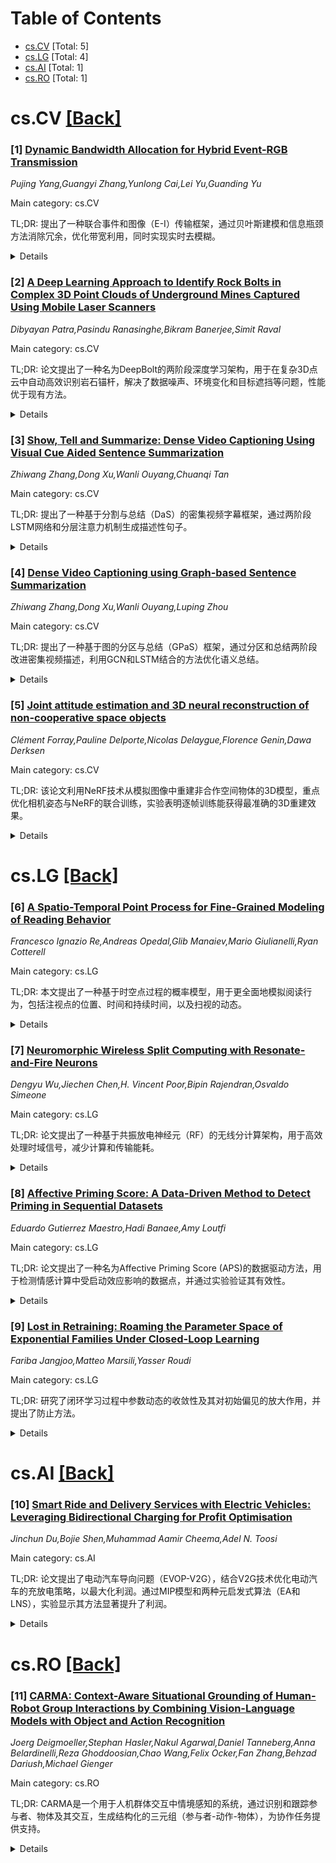 <div id=toc></div>

# Table of Contents

- [cs.CV](#cs.CV) [Total: 5]
- [cs.LG](#cs.LG) [Total: 4]
- [cs.AI](#cs.AI) [Total: 1]
- [cs.RO](#cs.RO) [Total: 1]


<div id='cs.CV'></div>

# cs.CV [[Back]](#toc)

### [1] [Dynamic Bandwidth Allocation for Hybrid Event-RGB Transmission](https://arxiv.org/abs/2506.20222)
*Pujing Yang,Guangyi Zhang,Yunlong Cai,Lei Yu,Guanding Yu*

Main category: cs.CV

TL;DR: 提出了一种联合事件和图像（E-I）传输框架，通过贝叶斯建模和信息瓶颈方法消除冗余，优化带宽利用，同时实现实时去模糊。


<details>
  <summary>Details</summary>
Motivation: 混合系统中事件相机和RGB相机传输大量数据存在挑战，且两者输出存在冗余信息。

Method: 采用贝叶斯建模和信息瓶颈方法，分离共享和领域特定信息，自适应分配传输带宽。

Result: 仿真结果表明，该方案在重建质量和去模糊性能上优于传统系统。

Conclusion: 提出的框架有效解决了数据冗余和带宽优化问题，提升了系统性能。

Abstract: Event cameras asynchronously capture pixel-level intensity changes with
extremely low latency. They are increasingly used in conjunction with RGB
cameras for a wide range of vision-related applications. However, a major
challenge in these hybrid systems lies in the transmission of the large volume
of triggered events and RGB images. To address this, we propose a transmission
scheme that retains efficient reconstruction performance of both sources while
accomplishing real-time deblurring in parallel. Conventional RGB cameras and
event cameras typically capture the same scene in different ways, often
resulting in significant redundant information across their outputs. To address
this, we develop a joint event and image (E-I) transmission framework to
eliminate redundancy and thereby optimize channel bandwidth utilization. Our
approach employs Bayesian modeling and the information bottleneck method to
disentangle the shared and domain-specific information within the E-I inputs.
This disentangled information bottleneck framework ensures both the compactness
and informativeness of extracted shared and domain-specific information.
Moreover, it adaptively allocates transmission bandwidth based on scene
dynamics, i.e., more symbols are allocated to events for dynamic details or to
images for static information. Simulation results demonstrate that the proposed
scheme not only achieves superior reconstruction quality compared to
conventional systems but also delivers enhanced deblurring performance.

</details>


### [2] [A Deep Learning Approach to Identify Rock Bolts in Complex 3D Point Clouds of Underground Mines Captured Using Mobile Laser Scanners](https://arxiv.org/abs/2506.20464)
*Dibyayan Patra,Pasindu Ranasinghe,Bikram Banerjee,Simit Raval*

Main category: cs.CV

TL;DR: 论文提出了一种名为DeepBolt的两阶段深度学习架构，用于在复杂3D点云中自动高效识别岩石锚杆，解决了数据噪声、环境变化和目标遮挡等问题，性能优于现有方法。


<details>
  <summary>Details</summary>
Motivation: 地下矿山中岩石锚杆的频繁评估对维持岩体稳定性至关重要，但手动检测因环境恶劣且耗时，自动化检测成为必要。现有方法在复杂点云中表现不佳。

Method: 提出DeepBolt方法，采用两阶段深度学习架构，专门处理类别不平衡问题，实现岩石锚杆的自动识别。

Result: DeepBolt在岩石锚杆点的IoU上比现有语义分割模型提升42.5%，分类精度和召回率分别达到96.41%和96.96%。

Conclusion: DeepBolt在复杂地下环境中表现出色，为岩石锚杆的自动化检测提供了高效解决方案。

Abstract: Rock bolts are crucial components of the subterranean support systems in
underground mines that provide adequate structural reinforcement to the rock
mass to prevent unforeseen hazards like rockfalls. This makes frequent
assessments of such bolts critical for maintaining rock mass stability and
minimising risks in underground mining operations. Where manual surveying of
rock bolts is challenging due to the low light conditions in the underground
mines and the time-intensive nature of the process, automated detection of rock
bolts serves as a plausible solution. To that end, this study focuses on the
automatic identification of rock bolts within medium to large-scale 3D point
clouds obtained from underground mines using mobile laser scanners. Existing
techniques for automated rock bolt identification primarily rely on feature
engineering and traditional machine learning approaches. However, such
techniques lack robustness as these point clouds present several challenges due
to data noise, varying environments, and complex surrounding structures.
Moreover, the target rock bolts are extremely small objects within large-scale
point clouds and are often partially obscured due to the application of
reinforcement shotcrete. Addressing these challenges, this paper proposes an
approach termed DeepBolt, which employs a novel two-stage deep learning
architecture specifically designed for handling severe class imbalance for the
automatic and efficient identification of rock bolts in complex 3D point
clouds. The proposed method surpasses state-of-the-art semantic segmentation
models by up to 42.5% in Intersection over Union (IoU) for rock bolt points.
Additionally, it outperforms existing rock bolt identification techniques,
achieving a 96.41% precision and 96.96% recall in classifying rock bolts,
demonstrating its robustness and effectiveness in complex underground
environments.

</details>


### [3] [Show, Tell and Summarize: Dense Video Captioning Using Visual Cue Aided Sentence Summarization](https://arxiv.org/abs/2506.20567)
*Zhiwang Zhang,Dong Xu,Wanli Ouyang,Chuanqi Tan*

Main category: cs.CV

TL;DR: 提出了一种基于分割与总结（DaS）的密集视频字幕框架，通过两阶段LSTM网络和分层注意力机制生成描述性句子。


<details>
  <summary>Details</summary>
Motivation: 解决未修剪长视频的密集字幕生成问题，通过分割视频为事件提案并利用视觉特征辅助句子总结。

Method: 1. 分割视频为事件提案，提取视觉特征并生成句子描述；2. 使用两阶段LSTM网络（编码器-解码器）和分层注意力机制总结句子。

Result: 在ActivityNet Captions数据集上验证了DaS框架的有效性。

Conclusion: DaS框架通过视觉特征辅助句子总结，显著提升了密集视频字幕生成的效果。

Abstract: In this work, we propose a division-and-summarization (DaS) framework for
dense video captioning. After partitioning each untrimmed long video as
multiple event proposals, where each event proposal consists of a set of short
video segments, we extract visual feature (e.g., C3D feature) from each segment
and use the existing image/video captioning approach to generate one sentence
description for this segment. Considering that the generated sentences contain
rich semantic descriptions about the whole event proposal, we formulate the
dense video captioning task as a visual cue aided sentence summarization
problem and propose a new two stage Long Short Term Memory (LSTM) approach
equipped with a new hierarchical attention mechanism to summarize all generated
sentences as one descriptive sentence with the aid of visual features.
Specifically, the first-stage LSTM network takes all semantic words from the
generated sentences and the visual features from all segments within one event
proposal as the input, and acts as the encoder to effectively summarize both
semantic and visual information related to this event proposal. The
second-stage LSTM network takes the output from the first-stage LSTM network
and the visual features from all video segments within one event proposal as
the input, and acts as the decoder to generate one descriptive sentence for
this event proposal. Our comprehensive experiments on the ActivityNet Captions
dataset demonstrate the effectiveness of our newly proposed DaS framework for
dense video captioning.

</details>


### [4] [Dense Video Captioning using Graph-based Sentence Summarization](https://arxiv.org/abs/2506.20583)
*Zhiwang Zhang,Dong Xu,Wanli Ouyang,Luping Zhou*

Main category: cs.CV

TL;DR: 提出了一种基于图的分区与总结（GPaS）框架，通过分区和总结两阶段改进密集视频描述，利用GCN和LSTM结合的方法优化语义总结。


<details>
  <summary>Details</summary>
Motivation: 现有方法未充分探索事件时间提案内的场景演变，导致在场景和对象变化较大的情况下表现不佳。

Method: 采用两阶段框架：分区阶段将事件提案拆分为更短的视频片段进行描述；总结阶段通过GCN-LSTM交互模块（GLI）将片段描述总结为完整事件描述。

Result: 在ActivityNet Captions和YouCook II数据集上优于现有方法。

Conclusion: GPaS框架通过分区和总结两阶段有效提升了密集视频描述的性能，特别是在场景变化较大的情况下。

Abstract: Recently, dense video captioning has made attractive progress in detecting
and captioning all events in a long untrimmed video. Despite promising results
were achieved, most existing methods do not sufficiently explore the scene
evolution within an event temporal proposal for captioning, and therefore
perform less satisfactorily when the scenes and objects change over a
relatively long proposal. To address this problem, we propose a graph-based
partition-and-summarization (GPaS) framework for dense video captioning within
two stages. For the ``partition" stage, a whole event proposal is split into
short video segments for captioning at a finer level. For the ``summarization"
stage, the generated sentences carrying rich description information for each
segment are summarized into one sentence to describe the whole event. We
particularly focus on the ``summarization" stage, and propose a framework that
effectively exploits the relationship between semantic words for summarization.
We achieve this goal by treating semantic words as nodes in a graph and
learning their interactions by coupling Graph Convolutional Network (GCN) and
Long Short Term Memory (LSTM), with the aid of visual cues. Two schemes of
GCN-LSTM Interaction (GLI) modules are proposed for seamless integration of GCN
and LSTM. The effectiveness of our approach is demonstrated via an extensive
comparison with the state-of-the-arts methods on the two benchmarks ActivityNet
Captions dataset and YouCook II dataset.

</details>


### [5] [Joint attitude estimation and 3D neural reconstruction of non-cooperative space objects](https://arxiv.org/abs/2506.20638)
*Clément Forray,Pauline Delporte,Nicolas Delaygue,Florence Genin,Dawa Derksen*

Main category: cs.CV

TL;DR: 该论文利用NeRF技术从模拟图像中重建非合作空间物体的3D模型，重点优化相机姿态与NeRF的联合训练，实验表明逐帧训练能获得最准确的3D重建效果。


<details>
  <summary>Details</summary>
Motivation: 了解地球轨道物体的状态和行为对太空碎片清除、在轨维护和异常检测等应用至关重要，3D模型是太空态势感知（SSA）的重要信息来源。

Method: 使用NeRF技术从模拟图像中重建3D模型，重点优化相机姿态与NeRF的联合训练，采用逐帧训练和正则化防止相机姿态变化过大。

Result: 实验结果显示，逐帧训练能获得最准确的3D重建效果。

Conclusion: 通过优化相机姿态与NeRF的联合训练，可以有效提升非合作空间物体的3D重建精度。

Abstract: Obtaining a better knowledge of the current state and behavior of objects
orbiting Earth has proven to be essential for a range of applications such as
active debris removal, in-orbit maintenance, or anomaly detection. 3D models
represent a valuable source of information in the field of Space Situational
Awareness (SSA). In this work, we leveraged Neural Radiance Fields (NeRF) to
perform 3D reconstruction of non-cooperative space objects from simulated
images. This scenario is challenging for NeRF models due to unusual camera
characteristics and environmental conditions : mono-chromatic images, unknown
object orientation, limited viewing angles, absence of diffuse lighting etc. In
this work we focus primarly on the joint optimization of camera poses alongside
the NeRF. Our experimental results show that the most accurate 3D
reconstruction is achieved when training with successive images one-by-one. We
estimate camera poses by optimizing an uniform rotation and use regularization
to prevent successive poses from being too far apart.

</details>


<div id='cs.LG'></div>

# cs.LG [[Back]](#toc)

### [6] [A Spatio-Temporal Point Process for Fine-Grained Modeling of Reading Behavior](https://arxiv.org/abs/2506.19999)
*Francesco Ignazio Re,Andreas Opedal,Glib Manaiev,Mario Giulianelli,Ryan Cotterell*

Main category: cs.LG

TL;DR: 本文提出了一种基于时空点过程的概率模型，用于更全面地模拟阅读行为，包括注视点的位置、时间和持续时间，以及扫视的动态。


<details>
  <summary>Details</summary>
Motivation: 传统方法依赖于聚合的眼动追踪数据和强假设模型，忽略了阅读中的时空动态。本文旨在通过更通用的模型捕捉这些细节。

Method: 使用标记的时空点过程模型，扫视通过Hawkes过程建模，注视持续时间通过时间卷积的预测变量建模。

Result: Hawkes过程模型在拟合人类扫视行为上优于基线模型，但上下文惊奇度对注视持续时间的预测改进有限。

Conclusion: 结果表明，惊奇度理论在解释精细眼动行为方面存在局限性。

Abstract: Reading is a process that unfolds across space and time, alternating between
fixations where a reader focuses on a specific point in space, and saccades
where a reader rapidly shifts their focus to a new point. An ansatz of
psycholinguistics is that modeling a reader's fixations and saccades yields
insight into their online sentence processing. However, standard approaches to
such modeling rely on aggregated eye-tracking measurements and models that
impose strong assumptions, ignoring much of the spatio-temporal dynamics that
occur during reading. In this paper, we propose a more general probabilistic
model of reading behavior, based on a marked spatio-temporal point process,
that captures not only how long fixations last, but also where they land in
space and when they take place in time. The saccades are modeled using a Hawkes
process, which captures how each fixation excites the probability of a new
fixation occurring near it in time and space. The duration time of fixation
events is modeled as a function of fixation-specific predictors convolved
across time, thus capturing spillover effects. Empirically, our Hawkes process
model exhibits a better fit to human saccades than baselines. With respect to
fixation durations, we observe that incorporating contextual surprisal as a
predictor results in only a marginal improvement in the model's predictive
accuracy. This finding suggests that surprisal theory struggles to explain
fine-grained eye movements.

</details>


### [7] [Neuromorphic Wireless Split Computing with Resonate-and-Fire Neurons](https://arxiv.org/abs/2506.20015)
*Dengyu Wu,Jiechen Chen,H. Vincent Poor,Bipin Rajendran,Osvaldo Simeone*

Main category: cs.LG

TL;DR: 论文提出了一种基于共振放电神经元（RF）的无线分计算架构，用于高效处理时域信号，减少计算和传输能耗。


<details>
  <summary>Details</summary>
Motivation: 传统LIF神经元无法有效捕捉边缘应用中丰富的频谱特征，需昂贵预处理。

Method: 采用RF神经元直接处理时域信号，利用可调谐频率提取局部频谱特征，结合OFDM无线接口传输。

Result: RF-SNN架构在音频和调制分类任务中与LIF-SNN和ANN精度相当，但显著降低脉冲率和能耗。

Conclusion: RF神经元在边缘计算中具有高效能优势，适合实时时域信号处理。

Abstract: Neuromorphic computing offers an energy-efficient alternative to conventional
deep learning accelerators for real-time time-series processing. However, many
edge applications, such as wireless sensing and audio recognition, generate
streaming signals with rich spectral features that are not effectively captured
by conventional leaky integrate-and-fire (LIF) spiking neurons. This paper
investigates a wireless split computing architecture that employs
resonate-and-fire (RF) neurons with oscillatory dynamics to process time-domain
signals directly, eliminating the need for costly spectral pre-processing. By
resonating at tunable frequencies, RF neurons extract time-localized spectral
features while maintaining low spiking activity. This temporal sparsity
translates into significant savings in both computation and transmission
energy. Assuming an OFDM-based analog wireless interface for spike
transmission, we present a complete system design and evaluate its performance
on audio classification and modulation classification tasks. Experimental
results show that the proposed RF-SNN architecture achieves comparable accuracy
to conventional LIF-SNNs and ANNs, while substantially reducing spike rates and
total energy consumption during inference and communication.

</details>


### [8] [Affective Priming Score: A Data-Driven Method to Detect Priming in Sequential Datasets](https://arxiv.org/abs/2506.20204)
*Eduardo Gutierrez Maestro,Hadi Banaee,Amy Loutfi*

Main category: cs.LG

TL;DR: 论文提出了一种名为Affective Priming Score (APS)的数据驱动方法，用于检测情感计算中受启动效应影响的数据点，并通过实验验证其有效性。


<details>
  <summary>Details</summary>
Motivation: 情感计算中启动效应的模糊性对数据分类造成挑战，目前研究多从标签角度解决，但对数据本身（尤其是生理信号）的影响研究不足。

Method: 提出APS方法，为每个数据点打分以量化启动效应的影响，并在SEED和SEED-VII数据集上验证。

Result: 使用去启动效应数据后，模型的误分类率显著降低。

Conclusion: APS方法通过数据层面识别和缓解启动效应，提升了模型鲁棒性，为情感计算数据集的设计和收集提供了新思路。

Abstract: Affective priming exemplifies the challenge of ambiguity in affective
computing. While the community has largely addressed this issue from a
label-based perspective, identifying data points in the sequence affected by
the priming effect, the impact of priming on data itself, particularly in
physiological signals, remains underexplored. Data affected by priming can lead
to misclassifications when used in learning models. This study proposes the
Affective Priming Score (APS), a data-driven method to detect data points
influenced by the priming effect. The APS assigns a score to each data point,
quantifying the extent to which it is affected by priming. To validate this
method, we apply it to the SEED and SEED-VII datasets, which contain sufficient
transitions between emotional events to exhibit priming effects. We train
models with the same configuration using both the original data and
priming-free sequences. The misclassification rate is significantly reduced
when using priming-free sequences compared to the original data. This work
contributes to the broader challenge of ambiguity by identifying and mitigating
priming effects at the data level, enhancing model robustness, and offering
valuable insights for the design and collection of affective computing
datasets.

</details>


### [9] [Lost in Retraining: Roaming the Parameter Space of Exponential Families Under Closed-Loop Learning](https://arxiv.org/abs/2506.20623)
*Fariba Jangjoo,Matteo Marsili,Yasser Roudi*

Main category: cs.LG

TL;DR: 研究了闭环学习过程中参数动态的收敛性及其对初始偏见的放大作用，并提出了防止方法。


<details>
  <summary>Details</summary>
Motivation: 探讨大神经网络模型未来可能主要依赖自身生成数据训练的问题，研究闭环学习对模型参数的影响。

Method: 针对指数族模型，推导参数动态的运动方程，分析最大似然估计的性质。

Result: 发现闭环学习会放大初始偏见，但可通过数据污染、最大后验估计或正则化避免。

Conclusion: 闭环学习的渐进行为不满足参数化不变性，需谨慎设计训练策略。

Abstract: Closed-loop learning is the process of repeatedly estimating a model from
data generated from the model itself. It is receiving great attention due to
the possibility that large neural network models may, in the future, be
primarily trained with data generated by artificial neural networks themselves.
We study this process for models that belong to exponential families, deriving
equations of motions that govern the dynamics of the parameters. We show that
maximum likelihood estimation of the parameters endows sufficient statistics
with the martingale property and that as a result the process converges to
absorbing states that amplify initial biases present in the data. However, we
show that this outcome may be prevented by polluting the data with an
infinitesimal fraction of data points generated from a fixed model, by relying
on maximum a posteriori estimation or by introducing regularisation.
Furthermore, we show that the asymptotic behavior of the dynamics is not
reparametrisation invariant.

</details>


<div id='cs.AI'></div>

# cs.AI [[Back]](#toc)

### [10] [Smart Ride and Delivery Services with Electric Vehicles: Leveraging Bidirectional Charging for Profit Optimisation](https://arxiv.org/abs/2506.20401)
*Jinchun Du,Bojie Shen,Muhammad Aamir Cheema,Adel N. Toosi*

Main category: cs.AI

TL;DR: 论文提出了电动汽车导向问题（EVOP-V2G），结合V2G技术优化电动汽车的充放电策略，以最大化利润。通过MIP模型和两种元启发式算法（EA和LNS），实验显示其方法显著提升了利润。


<details>
  <summary>Details</summary>
Motivation: 随着电动汽车的普及和V2G技术的发展，如何在服务系统中优化电动汽车的充放电策略以提升利润成为关键问题。

Method: 采用混合整数规划（MIP）模型，并提出两种元启发式算法：进化算法（EA）和大邻域搜索（LNS）。

Result: 实验表明，该方法在真实数据上能将司机利润翻倍，并在小规模实例上接近最优，大规模实例上具有良好扩展性。

Conclusion: 研究为电动汽车移动系统提供了更智能、更盈利的解决方案，同时支持电网的能源管理。

Abstract: With the rising popularity of electric vehicles (EVs), modern service
systems, such as ride-hailing delivery services, are increasingly integrating
EVs into their operations. Unlike conventional vehicles, EVs often have a
shorter driving range, necessitating careful consideration of charging when
fulfilling requests. With recent advances in Vehicle-to-Grid (V2G) technology -
allowing EVs to also discharge energy back to the grid - new opportunities and
complexities emerge. We introduce the Electric Vehicle Orienteering Problem
with V2G (EVOP-V2G): a profit-maximization problem where EV drivers must select
customer requests or orders while managing when and where to charge or
discharge. This involves navigating dynamic electricity prices, charging
station selection, and route constraints. We formulate the problem as a Mixed
Integer Programming (MIP) model and propose two near-optimal metaheuristic
algorithms: one evolutionary (EA) and the other based on large neighborhood
search (LNS). Experiments on real-world data show our methods can double driver
profits compared to baselines, while maintaining near-optimal performance on
small instances and excellent scalability on larger ones. Our work highlights a
promising path toward smarter, more profitable EV-based mobility systems that
actively support the energy grid.

</details>


<div id='cs.RO'></div>

# cs.RO [[Back]](#toc)

### [11] [CARMA: Context-Aware Situational Grounding of Human-Robot Group Interactions by Combining Vision-Language Models with Object and Action Recognition](https://arxiv.org/abs/2506.20373)
*Joerg Deigmoeller,Stephan Hasler,Nakul Agarwal,Daniel Tanneberg,Anna Belardinelli,Reza Ghoddoosian,Chao Wang,Felix Ocker,Fan Zhang,Behzad Dariush,Michael Gienger*

Main category: cs.RO

TL;DR: CARMA是一个用于人机群体交互中情境感知的系统，通过识别和跟踪参与者、物体及其交互，生成结构化的三元组（参与者-动作-物体），为协作任务提供支持。


<details>
  <summary>Details</summary>
Motivation: 在群体交互中，机器人需要情境感知能力以有效协作，这要求对参与者、物体及其交互进行一致的表征和跟踪。

Method: CARMA通过唯一标识现实世界中的实体，并将其组织为参与者-动作-物体的三元组，实现情境感知。

Result: 实验验证了CARMA在角色区分、多参与者感知和实例识别方面的能力，能够可靠生成准确的三元组。

Conclusion: CARMA为需要时空推理和情境决策的协作任务提供了结构化且鲁棒的基础。

Abstract: We introduce CARMA, a system for situational grounding in human-robot group
interactions. Effective collaboration in such group settings requires
situational awareness based on a consistent representation of present persons
and objects coupled with an episodic abstraction of events regarding actors and
manipulated objects. This calls for a clear and consistent assignment of
instances, ensuring that robots correctly recognize and track actors, objects,
and their interactions over time. To achieve this, CARMA uniquely identifies
physical instances of such entities in the real world and organizes them into
grounded triplets of actors, objects, and actions.
  To validate our approach, we conducted three experiments, where multiple
humans and a robot interact: collaborative pouring, handovers, and sorting.
These scenarios allow the assessment of the system's capabilities as to role
distinction, multi-actor awareness, and consistent instance identification. Our
experiments demonstrate that the system can reliably generate accurate
actor-action-object triplets, providing a structured and robust foundation for
applications requiring spatiotemporal reasoning and situated decision-making in
collaborative settings.

</details>
